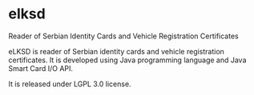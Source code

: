 elksd
=====

Reader of Serbian Identity Cards and Vehicle Registration Certificates 

eLKSD is reader of Serbian identity cards and vehicle registration certificates. It is developed using Java programming language and 
Java Smart Card I/O API.
 
It is released under LGPL 3.0 license.
